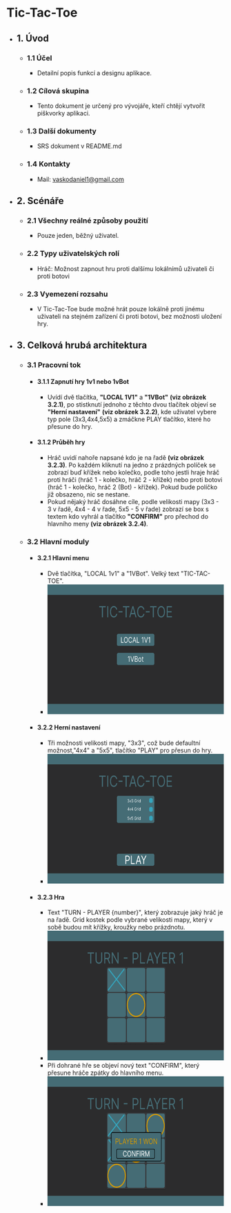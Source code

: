 # Tic-Tac-Toe

- ## 1. Úvod

  - ### 1.1 Účel
    - Detailní popis funkcí a designu aplikace.
  - ### 1.2 Cílová skupina
    - Tento dokument je určený pro vývojáře, kteří chtějí vytvořit piškvorky aplikaci.
  - ### 1.3 Další dokumenty
    - SRS dokument v README.md
  - ### 1.4 Kontakty
    - Mail: vaskodaniel1@gmail.com

- ## 2. Scénáře
  - ### 2.1 Všechny reálné způsoby použití
    - Pouze jeden, běžný uživatel.
  - ### 2.2 Typy uživatelských rolí
    - Hráč: Možnost zapnout hru proti dalšímu lokálnímů uživateli či proti botovi
  - ### 2.3 Vyemezení rozsahu
    - V Tic-Tac-Toe bude možné hrát pouze lokálně proti jinému uživateli na stejném zařízení či proti botovi, bez možnosti uložení hry.
- ## 3. Celková hrubá architektura
  - ### 3.1 Pracovní tok
    - #### 3.1.1 Zapnutí hry 1v1 nebo 1vBot
      - Uvídí dvě tlačítka, **"LOCAL 1V1"** a **"1VBot"** **(viz obrázek 3.2.1)**, po stistknutí jednoho z těchto dvou tlačítek objeví se **"Herní nastavení"** **(viz obrázek 3.2.2)**, kde uživatel vybere typ pole (3x3,4x4,5x5) a zmáčkne PLAY tlačítko, které ho přesune do hry.
    - #### 3.1.2 Průběh hry
      - Hráč uvidí nahoře napsané kdo je na řadě **(viz obrázek 3.2.3)**. Po každém kliknutí na jedno z prázdných políček se zobrazí buď křížek nebo kolečko, podle toho jestli hraje hráč proti hráči (hráč 1 - kolečko, hráč 2 - křížek) nebo proti botovi (hráč 1 - kolečko, hráč 2 (Bot) - křížek). Pokud bude políčko již obsazeno, nic se nestane.
      - Pokud nějaký hráč dosáhne cíle, podle velikosti mapy (3x3 - 3 v řadě, 4x4 - 4 v řade, 5x5 - 5 v řade) zobrazí se box s textem kdo vyhrál a tlačítko **"CONFIRM"** pro přechod do hlavního meny **(viz obrázek 3.2.4)**.
  - ### 3.2 Hlavní moduly
    - #### 3.2.1 Hlavní menu
      - Dvě tlačítka, "LOCAL 1v1" a "1VBot". Velký text "TIC-TAC-TOE".
      - <img src="./images/MainMenu.png" width="600" height="300">
    - #### 3.2.2 Herní nastavení
      - Tři možnosti velikosti mapy, "3x3", což bude defaultní možnost,"4x4" a "5x5", tlačítko "PLAY" pro přesun do hry.
      - <img src="./images/GameSettings.png" width="600" height="300">
    - #### 3.2.3 Hra
      - Text "TURN - PLAYER {number}", který zobrazuje jaký hráč je na řadě. Grid kostek podle vybrané velikosti mapy, který v sobě budou mít křížky, kroužky nebo prázdnotu.
      - <img src="./images/Game.png" width="600" height="300">
      - Při dohrané hře se objeví nový text "CONFIRM", který přesune hráče zpátky do hlavního menu.
      - <img src="./images/GameWon.png" width="600" height="300">
